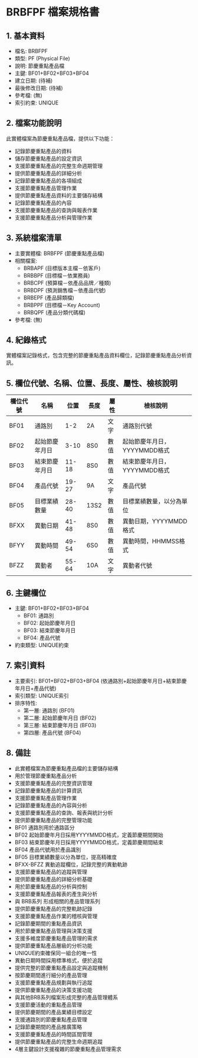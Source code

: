 # BRBFPF 檔案規格書

## 1. 基本資料
- 檔名: BRBFPF
- 類型: PF (Physical File)
- 說明: 節慶重點產品檔
- 主鍵: BF01+BF02+BF03+BF04
- 建立日期: (待補)
- 最後修改日期: (待補)
- 參考檔: (無)
- 索引約束: UNIQUE

## 2. 檔案功能說明
此實體檔案為節慶重點產品檔，提供以下功能：
- 記錄節慶重點產品的資料
- 儲存節慶重點產品的設定資訊
- 支援節慶重點產品的完整生命週期管理
- 提供節慶重點產品的詳細分析
- 記錄節慶重點產品的各項組成
- 支援節慶重點產品管理作業
- 提供節慶重點產品資料的主要儲存結構
- 記錄節慶重點產品的內容
- 支援節慶重點產品的查詢與報表作業
- 支援節慶重點產品分析與管理作業

## 3. 系統檔案清單
- 主要實體檔: BRBFPF (節慶重點產品檔)
- 相關檔案: 
  - BRBAPF (目標版本主檔－依客戶)
  - BRBBPF (目標檔－依業務員)
  - BRBCPF (預算檔－依產品品牌／種類)
  - BRBDPF (預測銷售檔－依產品代號)
  - BRBEPF (產品歸類檔)
  - BRBPPF (目標檔－Key Account)
  - BRBQPF (產品分類代碼檔)
- 參考檔: (無)

## 4. 紀錄格式
實體檔案記錄格式，包含完整的節慶重點產品資料欄位，記錄節慶重點產品分析資訊。

## 5. 欄位代號、名稱、位置、長度、屬性、檢核說明
| 欄位代號 | 名稱 | 位置 | 長度 | 屬性 | 檢核說明 |
|----------|------|------|------|------|----------|
| BF01 | 通路別 | 1-2 | 2A | 文字 | 通路別代號 |
| BF02 | 起始節慶年月日 | 3-10 | 8S0 | 數值 | 起始節慶年月日，YYYYMMDD格式 |
| BF03 | 結束節慶年月日 | 11-18 | 8S0 | 數值 | 結束節慶年月日，YYYYMMDD格式 |
| BF04 | 產品代號 | 19-27 | 9A | 文字 | 產品代號 |
| BF05 | 目標業績數量 | 28-40 | 13S2 | 數值 | 目標業績數量，以分為單位 |
| BFXX | 異動日期 | 41-48 | 8S0 | 數值 | 異動日期，YYYYMMDD格式 |
| BFYY | 異動時間 | 49-54 | 6S0 | 數值 | 異動時間，HHMMSS格式 |
| BFZZ | 異動者 | 55-64 | 10A | 文字 | 異動者代號 |

## 6. 主鍵欄位
- 主鍵: BF01+BF02+BF03+BF04
  - BF01: 通路別
  - BF02: 起始節慶年月日
  - BF03: 結束節慶年月日
  - BF04: 產品代號
- 約束類型: UNIQUE約束

## 7. 索引資料
- 主要索引: BF01+BF02+BF03+BF04 (依通路別+起始節慶年月日+結束節慶年月日+產品代號)
- 索引類型: UNIQUE索引
- 排序特性: 
  - 第一層: 通路別 (BF01)
  - 第二層: 起始節慶年月日 (BF02)
  - 第三層: 結束節慶年月日 (BF03)
  - 第四層: 產品代號 (BF04)

## 8. 備註
- 此實體檔案為節慶重點產品檔的主要儲存結構
- 用於管理節慶重點產品分析
- 支援節慶重點產品的完整資訊管理
- 記錄節慶重點產品的計算資訊
- 支援節慶重點產品管理作業
- 記錄節慶重點產品的內容與分析
- 支援節慶重點產品的查詢、報表與統計分析
- 提供節慶重點產品的完整管理功能
- BF01 通路別用於通路區分
- BF02 起始節慶年月日採用YYYYMMDD格式，定義節慶期間開始
- BF03 結束節慶年月日採用YYYYMMDD格式，定義節慶期間結束
- BF04 產品代號用於產品識別
- BF05 目標業績數量以分為單位，提高精確度
- BFXX-BFZZ 異動追蹤欄位，記錄完整的異動軌跡
- 支援節慶重點產品的追蹤與管理
- 提供節慶重點產品的詳細分析基礎
- 用於節慶重點產品的分析與控制
- 支援節慶重點產品報表的產生與分析
- 與 BRB系列 形成相關的產品管理系列
- 提供節慶重點產品的完整軌跡記錄
- 支援節慶重點產品作業的稽核與管理
- 記錄節慶期間的重點產品資訊
- 用於節慶重點產品管理與決策支援
- 支援多維度節慶重點產品管理的需求
- 提供節慶重點產品層級的分析功能
- UNIQUE約束確保同一組合的唯一性
- 異動日期時間採用標準格式，便於追蹤
- 提供完整的節慶重點產品設定與追蹤機制
- 按節慶期間進行細分的產品管理
- 支援節慶重點產品規劃與執行追蹤
- 提供節慶重點產品的決策支援功能
- 與其他BRB系列檔案形成完整的產品管理體系
- 支援節慶活動的重點產品管理
- 提供節慶期間的產品業績目標設定
- 支援通路別的節慶重點產品管理
- 記錄節慶期間的產品推廣策略
- 支援節慶重點產品的時間區間管理
- 提供節慶重點產品的完整生命週期追蹤
- 4層主鍵設計支援複雜的節慶重點產品管理需求 